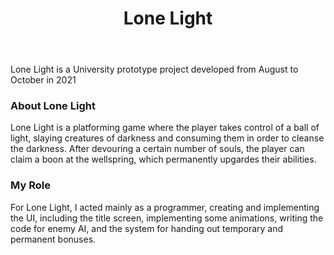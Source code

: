 ﻿---
layout: project
title: Lone Light
year: 2021
genre: Platformer
roles: Programmer
featureimage: /assets/images/projects/lonelight/lonelight.jpg
animatedimage: /assets/images/projects/lonelight/lonelight.jpg
bannerimage: /assets/images/projects/lonelight/lonelight.jpg
mainvideo:
downloadlinks:
galleryimages:
  - /assets/images/projects/lonelight/lonelight1.jpg
  - /assets/images/projects/lonelight/lonelight.jpg
  - /assets/images/projects/lonelight/lonelight2.jpg
  - /assets/images/projects/lonelight/lonelight3.jpg
  - /assets/images/projects/lonelight/lonelight4.jpg
  - /assets/images/projects/lonelight/lonelight5.jpg
  - /assets/images/projects/lonelight/lonelight6.jpg
team:
  - Faye Miravalles
  - Jason Do
  - James Greenwood
  - Kelvin Fu
---

Lone Light is a University prototype project developed from August to October in 2021

### About Lone Light
Lone Light is a platforming game where the player takes control of a ball of light, slaying creatures of darkness and consuming them in order to cleanse the darkness. After devouring a certain number of souls, the player can claim a boon at the wellspring, which permanently upgardes their abilities.

### My Role
For Lone Light, I acted mainly as a programmer, creating and implementing the UI, including the title screen, implementing some animations, writing the code for enemy AI, and the system for handing out temporary and permanent bonuses.
